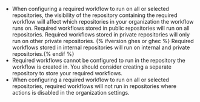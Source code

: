 - When configuring a required workflow to run on all or selected repositories, the visibility of the repository containing the required workflow will affect which repositories in your organization the workflow runs on. Required workflows stored in public repositories will run on all repositories. Required workflows stored in private repositories will only run on other private repositories. {% ifversion ghes or ghec %} Required workflows stored in internal repositories will run on internal and private repositories.{% endif %}
- Required workflows cannot be configured to run in the repository the workflow is created in. You should consider creating a separate repository to store your required workflows.
- When configuring a required workflow to run on all or selected repositories, required workflows will not run in repositories where actions is disabled in the organization settings.
